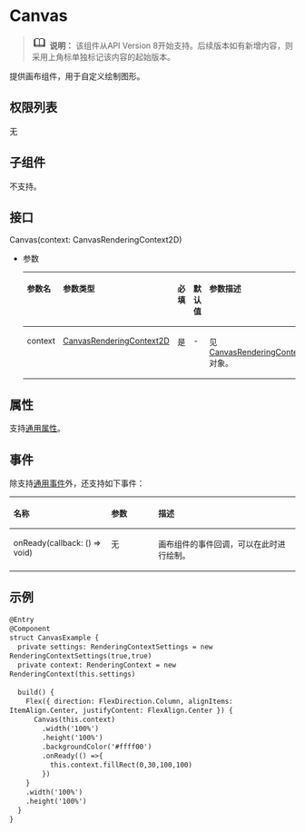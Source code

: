 # Canvas<a name="ZH-CN_TOPIC_0000001237355065"></a>

>![](../../public_sys-resources/icon-note.gif) **说明：** 
>该组件从API Version 8开始支持。后续版本如有新增内容，则采用上角标单独标记该内容的起始版本。

提供画布组件，用于自定义绘制图形。

## 权限列表<a name="section53281531154915"></a>

无

## 子组件<a name="section9288143101012"></a>

不支持。

## 接口<a name="section15647101282420"></a>

Canvas\(context: CanvasRenderingContext2D\)

-   参数

    <table><thead align="left"><tr><th class="cellrowborder" valign="top" width="12.540000000000001%" id="mcps1.1.6.1.1"><p>参数名</p>
    </th>
    <th class="cellrowborder" valign="top" width="20.150000000000002%" id="mcps1.1.6.1.2"><p>参数类型</p>
    </th>
    <th class="cellrowborder" valign="top" width="12.49%" id="mcps1.1.6.1.3"><p>必填</p>
    </th>
    <th class="cellrowborder" valign="top" width="18.6%" id="mcps1.1.6.1.4"><p>默认值</p>
    </th>
    <th class="cellrowborder" valign="top" width="36.22%" id="mcps1.1.6.1.5"><p>参数描述</p>
    </th>
    </tr>
    </thead>
    <tbody><tr><td class="cellrowborder" valign="top" width="12.540000000000001%" headers="mcps1.1.6.1.1 "><p>context</p>
    </td>
    <td class="cellrowborder" valign="top" width="20.150000000000002%" headers="mcps1.1.6.1.2 "><p><a href="ts-canvasrenderingcontext2d.md">CanvasRenderingContext2D</a></p>
    </td>
    <td class="cellrowborder" valign="top" width="12.49%" headers="mcps1.1.6.1.3 "><p>是</p>
    </td>
    <td class="cellrowborder" valign="top" width="18.6%" headers="mcps1.1.6.1.4 "><p>-</p>
    </td>
    <td class="cellrowborder" valign="top" width="36.22%" headers="mcps1.1.6.1.5 "><p>见<a href="ts-canvasrenderingcontext2d.md">CanvasRenderingContext2D</a>对象。</p>
    </td>
    </tr>
    </tbody>
    </table>


## 属性<a name="section2907183951110"></a>

支持[通用属性](ts-universal-attributes-size.md)。

## 事件<a name="section47669296127"></a>

除支持[通用事件](ts-universal-events-click.md)外，还支持如下事件：

<table><thead align="left"><tr><th class="cellrowborder" valign="top" width="34.2%" id="mcps1.1.4.1.1"><p>名称</p>
</th>
<th class="cellrowborder" valign="top" width="16.470000000000002%" id="mcps1.1.4.1.2"><p>参数</p>
</th>
<th class="cellrowborder" valign="top" width="49.33%" id="mcps1.1.4.1.3"><p>描述</p>
</th>
</tr>
</thead>
<tbody><tr><td class="cellrowborder" valign="top" width="34.2%" headers="mcps1.1.4.1.1 "><p>onReady(callback: () =&gt; void)</p>
</td>
<td class="cellrowborder" valign="top" width="16.470000000000002%" headers="mcps1.1.4.1.2 "><p>无</p>
</td>
<td class="cellrowborder" valign="top" width="49.33%" headers="mcps1.1.4.1.3 "><p>画布组件的事件回调，可以在此时进行绘制。</p>
</td>
</tr>
</tbody>
</table>

## 示例<a name="section42931433142318"></a>

```
@Entry
@Component
struct CanvasExample {
  private settings: RenderingContextSettings = new RenderingContextSettings(true,true)
  private context: RenderingContext = new RenderingContext(this.settings)

  build() {
    Flex({ direction: FlexDirection.Column, alignItems: ItemAlign.Center, justifyContent: FlexAlign.Center }) {
      Canvas(this.context)
        .width('100%')
        .height('100%')
        .backgroundColor('#ffff00')
        .onReady(() =>{
          this.context.fillRect(0,30,100,100)
        })
    }
    .width('100%')
    .height('100%')
  }
}
```

